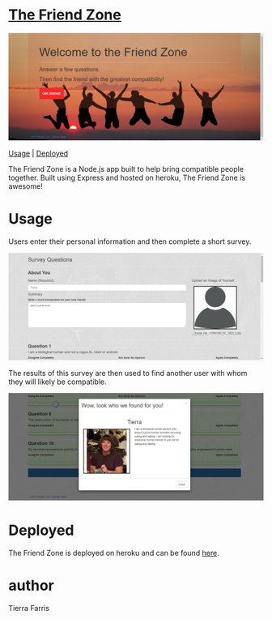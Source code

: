 # [The Friend Zone](https://pure-reaches-64620.herokuapp.com)

![screenshot](./app/public/assets/images/screenshot_land.png)

[Usage](#usage) | [Deployed](#deployed)

The Friend Zone is a Node.js app built to help bring compatible people together.  Built using Express and hosted on heroku, The Friend Zone is awesome!

# Usage

Users enter their personal information and then complete a short survey.
 
 ![screenshot](./app/public/assets/images/screenshot_survey.png)

The results of this survey are then used to find another user with whom they will likely be compatible.  

 ![screenshot](./app/public/assets/images/screenshot_modal.png)

# Deployed

The Friend Zone is deployed on heroku and can be found [here](https://pure-reaches-64620.herokuapp.com/).

# author
Tierra Farris

